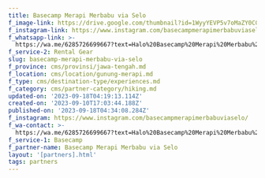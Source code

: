 ```yaml
---
title: Basecamp Merapi Merbabu via Selo
f_image-link: https://drive.google.com/thumbnail?id=1WyyYEVP5v7oMaZY0CG16w1T_6oMpwE8p
f_instagram-link: https://www.instagram.com/basecampmerapimerbabuviaselo/
f_whatsapp-link: >-
  https://wa.me/6285726699667?text=Halo%20Basecamp%20Merapi%20Merbabu%20via%20Selo,%20saya%20dapat%20info%20dari%20@loocale.id%20dan%20punya%20pertanyaan
f_service-2: Rental Gear
slug: basecamp-merapi-merbabu-via-selo
f_province: cms/provinsi/jawa-tengah.md
f_location: cms/location/gunung-merapi.md
f_type: cms/destination-type/experiences.md
f_category: cms/partner-category/hiking.md
updated-on: '2023-09-18T04:19:13.114Z'
created-on: '2023-09-10T17:03:44.188Z'
published-on: '2023-09-18T04:34:08.284Z'
f_instagram: https://www.instagram.com/basecampmerapimerbabuviaselo/
f_wa-contact: >-
  https://wa.me/6285726699667?text=Halo%20Basecamp%20Merapi%20Merbabu%20via%20Selo,%20saya%20dapat%20info%20dari%20@loocale.id%20dan%20punya%20pertanyaan
f_service-1: Basecamp
f_partner-name: Basecamp Merapi Merbabu via Selo
layout: '[partners].html'
tags: partners
---
```



